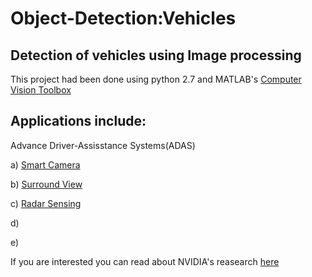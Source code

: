 # Object-Detection:Vehicles

## Detection of vehicles using Image processing
This project had been done using python 2.7 and MATLAB's [Computer Vision Toolbox](https://www.mathworks.com/products/computer-vision.html)

## Applications include:
Advance Driver-Assisstance Systems(ADAS)

a) [Smart Camera](https://www.renesas.com/in/en/solutions/automotive/adas/smart-camera.html)

b) [Surround View](https://www.renesas.com/in/en/solutions/automotive/adas/surround-view.html)

c) [Radar Sensing](https://www.renesas.com/in/en/solutions/automotive/adas/radar-sensing.html)

d) []()

e) []()


If you are interested you can read about NVIDIA's reasearch [here](https://www.nvidia.com/en-us/self-driving-cars/adas/)

